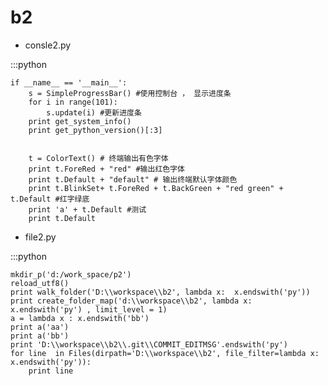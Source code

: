 b2
=======================


+ consle2.py  


:::python           
     
    if __name__ == '__main__':
        s = SimpleProgressBar() #使用控制台 ， 显示进度条
        for i in range(101): 
            s.update(i) #更新进度条
        print get_system_info()
        print get_python_version()[:3]
    
        
        t = ColorText() # 终端输出有色字体
        print t.ForeRed + "red" #输出红色字体
        print t.Default + "default" # 输出终端默认字体颜色
        print t.BlinkSet+ t.ForeRed + t.BackGreen + "red green" + t.Default #红字绿底
        print 'a' + t.Default #测试
        print t.Default



+ file2.py  


:::python     
    
    mkdir_p('d:/work_space/p2')
    reload_utf8()
    print walk_folder('D:\\workspace\\b2', lambda x:  x.endswith('py'))
    print create_folder_map('d:\\workspace\\b2', lambda x:  x.endswith('py') , limit_level = 1)
    a = lambda x : x.endswith('bb')
    print a('aa')
    print a('bb')
    print 'D:\\workspace\\b2\\.git\\COMMIT_EDITMSG'.endswith('py')
    for line  in Files(dirpath='D:\\workspace\\b2', file_filter=lambda x:  x.endswith('py')):
        print line 
